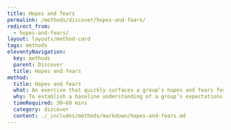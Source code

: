 ```yaml
---
title: Hopes and fears
permalink: /methods/discover/hopes-and-fears/
redirect_from:
  - hopes-and-fears/
layout: layouts/method-card
tags: methods
eleventyNavigation:
  key: methods
  parent: Discover
  title: Hopes and fears
method:
  title: Hopes and fears
  what: An exercise that quickly surfaces a group’s hopes and fears for the future
  why: To establish a baseline understanding of a group’s expectations and concerns about a project and to give each person an opportunity to voice their perspective
  timeRequired: 30–60 mins
  category: discover
  content: ./_includes/methods/markdown/hopes-and-fears.md
---
```

